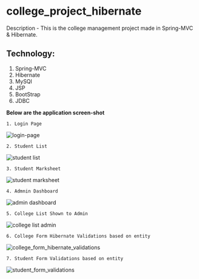 # college_project_hibernate

Description - This is the college management project made in Spring-MVC & Hibernate.

Technology:
------------
1. Spring-MVC
2. Hibernate
3. MySQl
4. JSP
5. BootStrap
6. JDBC

**Below are the application screen-shot**

    1. Login Page

![login-page](https://user-images.githubusercontent.com/31382963/43042394-4624cedc-8d9a-11e8-9219-aa8c349294f9.JPG)

    2. Student List
![student list](https://user-images.githubusercontent.com/31382963/43042422-e6676d3c-8d9a-11e8-8573-87af7196b5b4.JPG)

    3. Student Marksheet
![student marksheet](https://user-images.githubusercontent.com/31382963/43042423-e693d39a-8d9a-11e8-9eee-8e18848e2c4c.JPG)

    4. Admnin Dashboard
![admin dashboard](https://user-images.githubusercontent.com/31382963/43042424-e6bcadf6-8d9a-11e8-8e7b-99ef7a83d5fc.JPG)

    5. College List Shown to Admin
![college list admin](https://user-images.githubusercontent.com/31382963/43042425-e6e62226-8d9a-11e8-84b3-676a3c411659.JPG)

    6. College Form Hibernate Validations based on entity
![college_form_hibernate_validations](https://user-images.githubusercontent.com/31382963/43046263-e43bcdf2-8de3-11e8-907c-c9290f9fc174.JPG)

    7. Student Form Validations based on entity
![student_form_validations](https://user-images.githubusercontent.com/31382963/43046264-e47265f6-8de3-11e8-8053-3ac52c5583b0.JPG)

